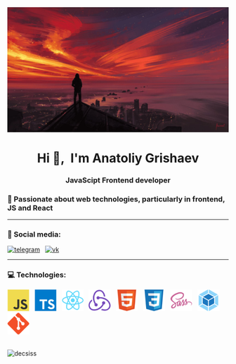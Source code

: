 <div align="center">
  <img src="./assets/background.jpg" alt="background" width="600"/>
</div>


<h1 align="center">Hi 👋,&nbsp I'm Anatoliy Grishaev</h1>
<h3 align="center">JavaScipt Frontend developer</h3>

### 🧬 Passionate about web technologies, particularly in frontend, JS and React

---

### 📩 Social media:

<div>
  <a href="https://t.me/decsis_tm" target="_blank"><img src="https://cdn-icons-png.flaticon.com/512/2111/2111646.png" alt="telegram" width="50" height="50" /></a>
  &nbsp
  <a href="https://vk.com/decsis" target="_blank"><img src="https://cdn-icons-png.flaticon.com/512/145/145813.png" alt="vk" width="50" height="50" /></a>
</div>

---

### 💻 Technologies:

<div>
  <img src="https://github.com/devicons/devicon/blob/master/icons/javascript/javascript-original.svg" alt="javascript" title="JavaScript" width="50" height="50" />
  &nbsp
  <img src="https://github.com/devicons/devicon/blob/master/icons/typescript/typescript-original.svg" alt="typescript" title="TypeScript" width="50" height="50" />
  &nbsp
  <img src="https://github.com/devicons/devicon/blob/master/icons/react/react-original.svg" alt="react" title="React" width="50" height="50" />
  &nbsp
  <img src="https://github.com/devicons/devicon/blob/master/icons/redux/redux-original.svg" alt="redux" title="Redux" width="50" height="50" />
  &nbsp
  <img src="https://github.com/devicons/devicon/blob/master/icons/html5/html5-original.svg" alt="html5" title="HTML" width="50" height="50" />
  &nbsp
  <img src="https://github.com/devicons/devicon/blob/master/icons/css3/css3-original.svg" alt="css" title="CSS" width="50" height="50" />
  &nbsp
  <img src="https://github.com/devicons/devicon/blob/master/icons/sass/sass-original.svg" alt="sass" title="Sass/scss" width="50" height="50" />
  &nbsp
  <img src="https://github.com/devicons/devicon/blob/master/icons/webpack/webpack-original.svg" alt="webpack" title="Webpack" width="50" height="50" />
  &nbsp
  <img src="https://github.com/devicons/devicon/blob/master/icons/git/git-original.svg" alt="git" title="Git" width="50" height="50" />
</div>

</br>

<p align="left"><img src="https://komarev.com/ghpvc/?username=decsiss&label=Profile%20views&color=0e75b6&style=flat" alt="decsiss" /></p>

